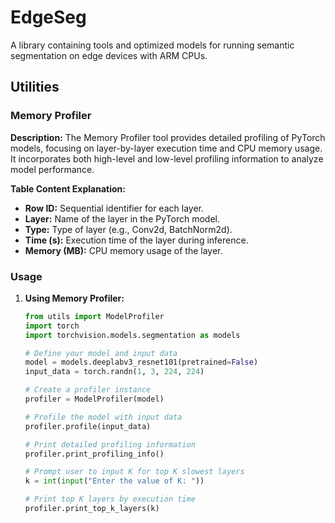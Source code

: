 # EdgeSeg

A library containing tools and optimized models for running semantic segmentation on edge devices with ARM CPUs.

## Utilities

### Memory Profiler

**Description:**
The Memory Profiler tool provides detailed profiling of PyTorch models, focusing on layer-by-layer execution time and CPU memory usage. It incorporates both high-level and low-level profiling information to analyze model performance.

**Table Content Explanation:**
- **Row ID:** Sequential identifier for each layer.
- **Layer:** Name of the layer in the PyTorch model.
- **Type:** Type of layer (e.g., Conv2d, BatchNorm2d).
- **Time (s):** Execution time of the layer during inference.
- **Memory (MB):** CPU memory usage of the layer.

### Usage

1. **Using Memory Profiler:**

   ```python
   from utils import ModelProfiler
   import torch
   import torchvision.models.segmentation as models

   # Define your model and input data
   model = models.deeplabv3_resnet101(pretrained=False)
   input_data = torch.randn(1, 3, 224, 224)

   # Create a profiler instance
   profiler = ModelProfiler(model)

   # Profile the model with input data
   profiler.profile(input_data)

   # Print detailed profiling information
   profiler.print_profiling_info()

   # Prompt user to input K for top K slowest layers
   k = int(input("Enter the value of K: "))
   
   # Print top K layers by execution time
   profiler.print_top_k_layers(k)
